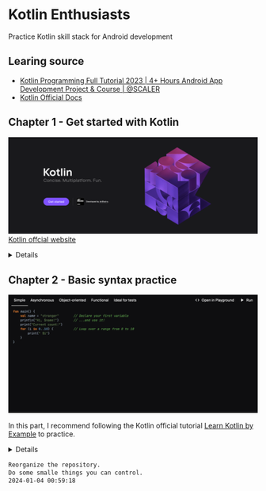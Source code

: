 # Kotlin Enthusiasts
Practice Kotlin skill stack for Android development


## Learing source
- [Kotlin Programming Full Tutorial 2023 | 4+ Hours Android App Development Project & Course | @SCALER](https://www.youtube.com/watch?v=0MdkXBssRRg)
- [Kotlin Official Docs](https://kotlinlang.org/docs/home.html)

## Chapter 1 - Get started with Kotlin
![Alt text](assert/ch01_img/kotlin.png)
[Kotlin offcial website](https://kotlinlang.org)

<details>
  <summary>Details</summary>

  Step 1. Download IntelliJ IDE for Mac
  ![IntelliJ IDEA Community Edition](assert/ch01_img/image-0.png)

  Step 2. Install IntelliJ IDE on Mac
  ![Installation](assert/ch01_img/image-1.png)

  Step 3. Open and create a Kotlin project
  ![Create](assert/ch01_img/image-2.png)

  Step 4. Fix some issues and follow the tips provided by IntelliJ
  ![Open](assert/ch01_img/image-3.png)

  Step 5. Try some other use cases
  ![Try](assert/ch01_img/image-4.png)

</details>


## Chapter 2 - Basic syntax practice
![example](assert/ch02_img/image-0.png)

In this part, I recommend following the Kotlin official tutorial [Learn Kotlin by Example](https://play.kotlinlang.org/byExample/01_introduction/01_Hello%20world) to practice.
<details>
  <summary>Details</summary>

  - Introduction
    - [Hello World](https://play.kotlinlang.org/byExample/01_introduction/01_Hello%20world)
    - [Functions](https://play.kotlinlang.org/byExample/01_introduction/02_Functions)
    - [Variables](https://play.kotlinlang.org/byExample/01_introduction/03_Variables)
    - [Null Safety](https://play.kotlinlang.org/byExample/01_introduction/04_Null%20Safety)

</details>

```
Reorganize the repository.
Do some smalle things you can control.
2024-01-04 00:59:18
```


